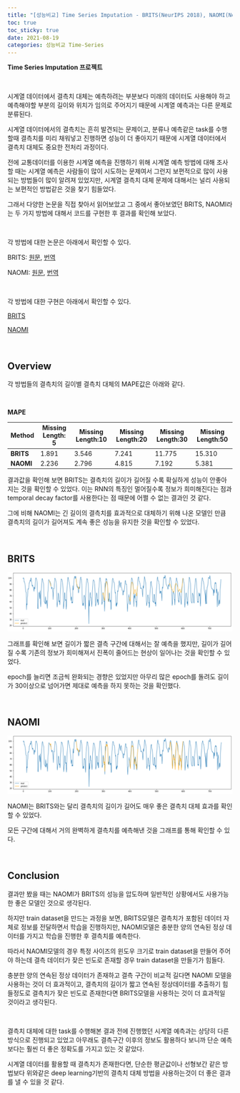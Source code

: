 ```yaml
---
title: "[성능비교] Time Series Imputation - BRITS(NeurIPS 2018), NAOMI(NeurIPS 2019)"
toc: true
toc_sticky: true
date: 2021-08-19
categories: 성능비교 Time-Series
---
```


**Time Series Imputation 프로젝트**

&nbsp;

시계열 데이터에서 결측치 대체는 예측하려는 부분보다 미래의 데이터도 사용해야 하고 예측해야할 부분의 길이와 위치가 임의로 주어지기 때문에 시계열 예측과는 다른 문제로 분류된다.

시계열 데이터에서의 결측치는 흔히 발견되는 문제이고, 분류나 예측같은 task를 수행할때 결측치를 미리 채워넣고 진행하면 성능이 더 좋아지기 때문에 시계열 데이터에서 결측치 대체도 중요한 전처리 과정이다.

전에 교통데이터를 이용한 시계열 예측을 진행하기 위해 시계열 예측 방법에 대해 조사할 때는 시계열 예측은 사람들이 많이 시도하는 문제여서 그런지 보편적으로 많이 사용되는 방법들이 많이 알려져 있었지만, 시계열 결측치 대체 문제에 대해서는 널리 사용되는 보편적인 방법같은 것을 찾기 힘들었다.

그래서 다양한 논문을 직접 찾아서 읽어보았고 그 중에서 좋아보였던 BRITS, NAOMI라는 두 가지 방법에 대해서 코드를 구현한 후 결과를 확인해 보았다.

&nbsp;

각 방법에 대한 논문은 아래에서 확인할 수 있다.

BRITS: [원문](https://arxiv.org/pdf/1805.10572.pdf), [번역](https://doheon.github.io/%EB%85%BC%EB%AC%B8%EB%B2%88%EC%97%AD/time-series/pt-brits-post/)

NAOMI: [원문](https://arxiv.org/pdf/1901.10946.pdf), [번역](https://doheon.github.io/%EB%85%BC%EB%AC%B8%EB%B2%88%EC%97%AD/time-series/pt-NAOMI-post/)

&nbsp;

각 방법에 대한 구현은 아래에서 확인할 수 있다.

[BRITS](https://doheon.github.io/%EC%BD%94%EB%93%9C%EA%B5%AC%ED%98%84/time-series/ci-1.brits-post/)

[NAOMI](https://doheon.github.io/%EC%BD%94%EB%93%9C%EA%B5%AC%ED%98%84/time-series/ci-2.naomi-post/)

&nbsp;



## Overview

각 방법들의 결측치의 길이별 결측치 대체의 MAPE값은 아래와 같다.

&nbsp;

**MAPE**

| Method    | Missing Length: 5 | Missing Length:10 | Missing Length:20 | Missing Length:30 | Missing Length:50 |
| --------- | ----------------- | ----------------- | ----------------- | ----------------- | ----------------- |
| **BRITS** | 1.891             | 3.546             | 7.241             | 11.775            | 15.310            |
| **NAOMI** | 2.236             | 2.796             | 4.815             | 7.192             | 5.381             |

결과값을 확인해 보면 BRITS는 결측치의 길이가 길어질 수록 확실하게 성능이 안좋아지는 것을 확인할 수 있었다. 이는 RNN의 특징인 멀어질수록 정보가 희미해진다는 점과 temporal decay factor를 사용한다는 점 때문에 어쩔 수 없는 결과인 것 같다.

그에 비해 NAOMI는 긴 길이의 결측치를 효과적으로 대체하기 위해 나온 모델인 만큼 결측치의 길이가 길어져도 계속 좋은 성능을 유지한 것을 확인할 수 있었다.

&nbsp;&nbsp;



## BRITS

![image-20210819111744663](/assets/images/2021-08-19-ci-3.compare.assets/image-20210819111744663.png)

그래프를 확인해 보면 길이가 짧은 결측 구간에 대해서는 잘 예측을 했지만, 길이가 길어질 수록 기존의 정보가 희미해져서 진폭이 줄어드는 현상이 일어나는 것을 확인할 수 있었다.

epoch를 늘리면 조금씩 완화되는 경향은 있었지만 아무리 많은 epoch를 돌려도 길이가 30이상으로 넘어가면 제대로 예측을 하지 못하는 것을 확인했다.

&nbsp;





## NAOMI

![image-20210819144157684](/assets/images/2021-08-19-ci-3.compare.assets/image-20210819144157684.png)

NAOMI는 BRITS와는 달리 결측치의 길이가 길어도 매우 좋은 결측치 대체 효과를 확인할 수 있었다.

모든 구간에 대해서 거의 완벽하게 결측치를 예측해낸 것을 그래프를 통해 확인할 수 있다.

&nbsp;



## Conclusion

결과만 봤을 때는 NAOMI가 BRITS의 성능을 압도하며 일반적인 상황에서도 사용가능한 좋은 모델인 것으로 생각된다. 

하지만 train dataset을 만드는 과정을 보면, BRITS모델은 결측치가 포함된 데이터 자체로 정보를 전달하면서 학습을 진행하지만, NAOMI모델은 충분한 양의 연속된 정상 데이터를 가지고 학습을 진행한 후 결측치를 예측한다.

따라서 NAOMI모델의 경우 특정 사이즈의 윈도우 크기로 train dataset을 만들어 주어야 하는데 결측 데이터가 잦은 빈도로 존재할 경우 train dataset을 만들기가 힘들다.

충분한 양의 연속된 정상 데이터가 존재하고 결측 구간이 비교적 길다면 NAOMI 모델을 사용하는 것이 더 효과적이고, 결측치의 길이가 짧고 연속된 정상데이터를 추출하기 힘들정도로 결측치가 잦은 빈도로 존재한다면 BRITS모델을 사용하는 것이 더 효과적일 것이라고 생각된다.

&nbsp;

결측치 대체에 대한 task를 수행해본 결과 전에 진행했던 시계열 예측과는 상당히 다른 방식으로 진행되고 있었고 아무래도 결측구간 이후의 정보도 활용하다 보니까 단순 예측보다는 훨씬 더 좋은 정확도를 가지고 있는 것 같았다.

시계열 데이터를 활용할 때 결측치가 존재한다면, 단순한 평균값이나 선형보간 같은 방법보다 위와같은 deep learning기반의 결측치 대체 방법을 사용하는것이 더 좋은 결과를 낼 수 있을 것 같다.